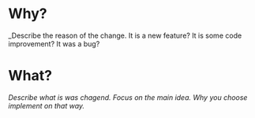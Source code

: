 # Why?

_Describe the reason of the change. It is a new feature? It is some code improvement? It was a bug?

# What?

_Describe what is was chagend. Focus on the main idea. Why you choose implement on that way._
